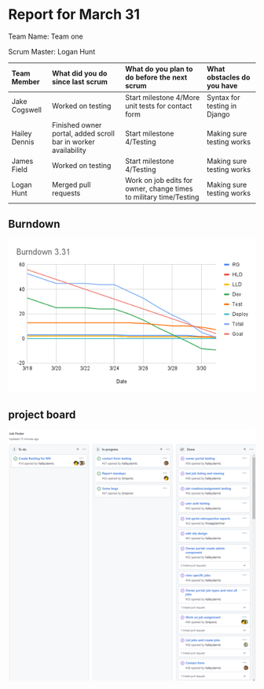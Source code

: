 # Report for March 31

Team Name: Team one

Scrum Master: Logan Hunt

| Team Member | What did you do since last scrum | What do you plan to do before the next scrum | What obstacles do you have |
| :--- | :--- | :--- | :--- |
| Jake Cogswell | Worked on testing | Start milestone 4/More unit tests for contact form | Syntax for testing in Django | 
| Hailey Dennis | Finished owner portal, added scroll bar in worker availability | Start milestone 4/Testing | Making sure testing works |
| James Field | Worked on testing | Start milestone 4/Testing | Making sure testing works |
| Logan Hunt | Merged pull requests | Work on job edits for owner, change times to military time/Testing | Making sure testing works |

## Burndown

![](burndown_charts/Burndown%203.31.png)

## project board

![](project_board/march31standup.PNG)